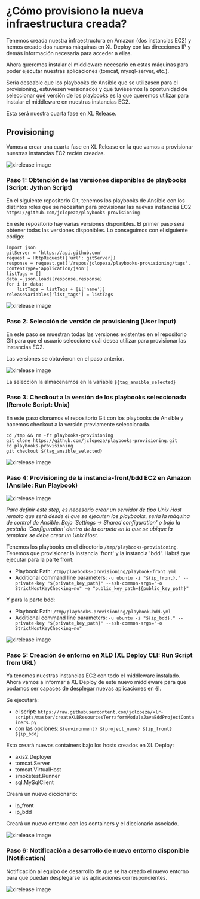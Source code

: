 # ¿Cómo provisiono la nueva infraestructura creada?
Tenemos creada nuestra infraestructura en Amazon (dos instancias EC2) y hemos creado dos nuevas máquinas en XL Deploy con las direcciones IP y demás información necesaria para acceder a ellas.

Ahora queremos instalar el middleware necesario en estas máquinas para poder ejecutar nuestras aplicaciones (tomcat, mysql-server, etc.).

Sería deseable que los playbooks de Ansible que se utilizasen para el provisioning, estuviesen versionados y que tuviésemos la oportunidad de seleccionar qué versión de los playbooks es la que queremos utilizar para instalar el middleware en nuestras instancias EC2.

Esta será nuestra cuarta fase en XL Release.

## Provisioning

Vamos a crear una cuarta fase en XL Release en la que vamos a provisionar nuestras instancias EC2 recién creadas.

![xlrelease image](img_063.png)

### Paso 1: Obtención de las versiones disponibles de playbooks (Script: Jython Script)
En el siguiente repositorio Git, tenemos los playbooks de Ansible con los distintos roles que se necesitan para provisionar las nuevas instancias EC2 `https://github.com/jclopeza/playbooks-provisioning`

En este repositorio hay varias versiones disponibles. El primer paso será obtener todas las versiones disponibles. Lo conseguimos con el siguiente código:
```
import json
gitServer = 'https://api.github.com'
request = HttpRequest({'url': gitServer})
response = request.get('/repos/jclopeza/playbooks-provisioning/tags', contentType='application/json')
listTags = []
data = json.loads(response.response)
for i in data:
    listTags = listTags + [i['name']]
releaseVariables['list_tags'] = listTags
```

![xlrelease image](img_064.png)

### Paso 2: Selección de versión de provisioning (User Input)
En este paso se muestran todas las versiones existentes en el repositorio Git para que el usuario seleccione cuál desea utilizar para provisionar las instancias EC2.

Las versiones se obtuvieron en el paso anterior.

![xlrelease image](img_065.png)

La selección la almacenamos en la variable `${tag_ansible_selected}`

### Paso 3: Checkout a la versión de los playbooks seleccionada (Remote Script: Unix)
En este paso clonamos el repositorio Git con los playbooks de Ansible y hacemos checkout a la versión previamente seleccionada.
```
cd /tmp && rm -fr playbooks-provisioning
git clone https://github.com/jclopeza/playbooks-provisioning.git
cd playbooks-provisioning
git checkout ${tag_ansible_selected}
```

![xlrelease image](img_066.png)

### Paso 4: Provisioning de la instancia-front/bdd EC2 en Amazon (Ansible: Run Playbook)

![xlrelease image](img_067.png)

*Para definir este step, es necesario crear un servidor de tipo Unix Host remoto que será desde el que se ejecuten los playbooks, sería la máquina de control de Ansible. Bajo 'Settings -> Shared configuration' o bajo la pestaña 'Configuration' dentro de la carpeta en la que se ubique la template se debe crear un Unix Host.*

Tenemos los playbooks en el directorio `/tmp/playbooks-provisioning`. Tenemos que provisionar la instancia 'front' y la instancia 'bdd'. Habrá que ejecutar para la parte front:
* Playbook Path: `/tmp/playbooks-provisioning/playbook-front.yml`
* Additional command line parameters: `-u ubuntu -i "${ip_front}," --private-key "${private_key_path}" --ssh-common-args="-o StrictHostKeyChecking=no" -e "public_key_path=${public_key_path}"`

Y para la parte bdd:
* Playbook Path: `/tmp/playbooks-provisioning/playbook-bdd.yml`
* Additional command line parameters: `-u ubuntu -i "${ip_bdd}," --private-key "${private_key_path}" --ssh-common-args="-o StrictHostKeyChecking=no"`

![xlrelease image](img_068.png)

### Paso 5: Creación de entorno en XLD (XL Deploy CLI: Run Script from URL)
Ya tenemos nuestras instancias EC2 con todo el middleware instalado. Ahora vamos a informar a XL Deploy de este nuevo middleware para que podamos ser capaces de desplegar nuevas aplicaciones en él.

Se ejecutará:
* el script: `https://raw.githubusercontent.com/jclopeza/xlr-scripts/master/createXLDResourcesTerraformModuleJavaBddProjectContainers.py`
* con las opciones: `${environment} ${project_name} ${ip_front} ${ip_bdd}`

Esto creará nuevos containers bajo los hosts creados en XL Deploy:
* axis2.Deployer
* tomcat.Server
* tomcat.VirtualHost
* smoketest.Runner
* sql.MySqlClient

Creará un nuevo diccionario:
* ip_front
* ip_bdd

Creará un nuevo entorno con los containers y el diccionario asociado.

![xlrelease image](img_069.png)

### Paso 6: Notificación a desarrollo de nuevo entorno disponible (Notification)
Notificación al equipo de desarrollo de que se ha creado el nuevo entorno para que puedan desplegarse las aplicaciones correspondientes.

![xlrelease image](img_070.png)